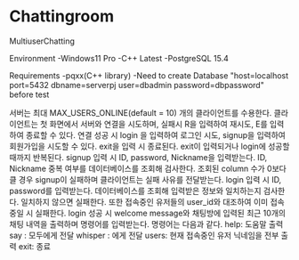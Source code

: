# Chattingroom
MultiuserChatting

Environment
-Windows11 Pro
-C++ Latest
-PostgreSQL 15.4

Requirements
-pqxx(C++ library)
-Need to create Database "host=localhost port=5432 dbname=serverpj user=dbadmin password=dbpassword" before test

서버는 최대 MAX_USERS_ONLINE(default = 10) 개의 클라이언트를 수용한다.
클라이언트는 첫 화면에서 서버와 연결을 시도하며, 실패시 R을 입력하여 재시도, E를 입력하여 종료할 수 있다.
연결 성공 시 login 을 입력하여 로그인 시도, signup을 입력하여 회원가입을 시도할 수 있다. exit을 입력 시 종료된다. exit이 입력되거나 login에 성공할 때까지 반복된다.
signup 입력 시 ID, password, Nickname을 입력받는다. ID, Nickname 중복 여부를 데이터베이스를 조회해 검사한다. 조회된 column 수가 0보다 클 경우 signup이 실패하며 클라이언트는 실패 사유를 전달받는다.
login 입력 시 ID, password를 입력받는다. 데이터베이스를 조회해 입력받은 정보와 일치하는지 검사한다. 일치하지 않으면 실패한다. 또한 접속중인 유저들의 user_id와 대조하여 이미 접속중일 시 실패한다.
login 성공 시 welcome message와 채팅방에 입력된 최근 10개의 채팅 내역을 출력하며 명령어를 입력받는다. 명령어는 다음과 같다.
help: 도움말 출력
say <message>: <message> 모두에게 전달
whisper <target> <message>: <target>에게 <message> 전달
users: 현재 접속중인 유저 닉네임을 전부 출력
exit: 종료

